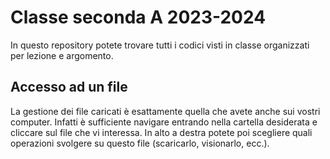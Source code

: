 # Classe seconda A 2023-2024
In questo repository potete trovare tutti i codici visti in classe organizzati per lezione e argomento.

## Accesso ad un file
La gestione dei file caricati è esattamente quella che avete anche sui vostri computer. Infatti è sufficiente navigare entrando nella cartella desiderata e cliccare sul file che vi interessa. In alto a destra potete poi scegliere quali operazioni svolgere su questo file (scaricarlo, visionarlo, ecc.).
